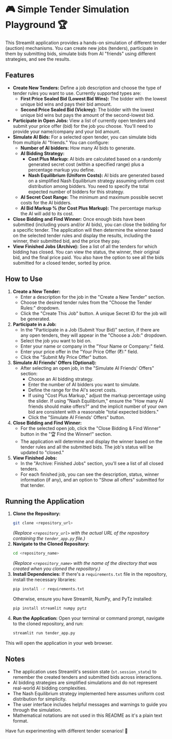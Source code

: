 # 🎮 Simple Tender Simulation Playground 🏆

This Streamlit application provides a hands-on simulation of different tender (auction) mechanisms. You can create new jobs (tenders), participate in them by submitting bids, simulate bids from AI "friends" using different strategies, and see the results.

## Features

* **Create New Tenders:** Define a job description and choose the type of tender rules you want to use. Currently supported types are:
    * **First Price Sealed Bid (Lowest Bid Wins):** The bidder with the lowest unique bid wins and pays their bid amount.
    * **Second Price Sealed Bid (Vickrey):** The bidder with the lowest unique bid wins but pays the amount of the second-lowest bid.
* **Participate in Open Jobs:** View a list of currently open tenders and submit your price offer (bid) for the job you choose. You'll need to provide your name/company and your bid amount.
* **Simulate AI Bids:** For a selected open tender, you can simulate bids from multiple AI "friends." You can configure:
    * **Number of AI bidders:** How many AI bids to generate.
    * **AI Bidding Strategy:**
        * **Cost Plus Markup:** AI bids are calculated based on a randomly generated secret cost (within a specified range) plus a percentage markup you define.
        * **Nash Equilibrium (Uniform Costs):** AI bids are generated based on a simplified Nash Equilibrium strategy assuming uniform cost distribution among bidders. You need to specify the total expected number of bidders for this strategy.
    * **AI Secret Cost Range:** The minimum and maximum possible secret costs for the AI bidders.
    * **AI Bid Markup % (for Cost Plus Markup):** The percentage markup the AI will add to its cost.
* **Close Bidding and Find Winner:** Once enough bids have been submitted (including yours and/or AI bids), you can close the bidding for a specific tender. The application will then determine the winner based on the selected tender rules and display the results, including the winner, their submitted bid, and the price they pay.
* **View Finished Jobs (Archive):** See a list of all the tenders for which bidding has closed. You can view the status, the winner, their original bid, and the final price paid. You also have the option to see all the bids submitted for a closed tender, sorted by price.

## How to Use

1.  **Create a New Tender:**
    * Enter a description for the job in the "Create a New Tender" section.
    * Choose the desired tender rules from the "Choose the Tender Rules:" dropdown.
    * Click the "Create This Job" button. A unique Secret ID for the job will be generated.
2.  **Participate in a Job:**
    * In the "Participate in a Job (Submit Your Bid)" section, if there are any open tenders, they will appear in the "Choose a Job:" dropdown.
    * Select the job you want to bid on.
    * Enter your name or company in the "Your Name or Company:" field.
    * Enter your price offer in the "Your Price Offer (₹):" field.
    * Click the "Submit My Price Offer" button.
3.  **Simulate AI Friends' Offers (Optional):**
    * After selecting an open job, in the "Simulate AI Friends' Offers" section:
        * Choose an AI bidding strategy.
        * Enter the number of AI bidders you want to simulate.
        * Define the range for the AI's secret costs.
        * If using "Cost Plus Markup," adjust the markup percentage using the slider. If using "Nash Equilibrium," ensure the "How many AI friends should make offers?" and the implicit number of your own bid are consistent with a reasonable "total expected bidders."
        * Click the "Simulate AI Friends' Offers" button.
4.  **Close Bidding and Find Winner:**
    * For the selected open job, click the "Close Bidding & Find Winner" button in the "🏆 Find the Winner!" section.
    * The application will determine and display the winner based on the tender rules and all the submitted bids. The job's status will be updated to "closed."
5.  **View Finished Jobs:**
    * In the "Archive: Finished Jobs" section, you'll see a list of all closed tenders.
    * For each finished job, you can see the description, status, winner information (if any), and an option to "Show all offers" submitted for that tender.

## Running the Application

1.  **Clone the Repository:**
    ```bash
    git clone <repository_url>
    ```
    *(Replace `<repository_url>` with the actual URL of the repository containing the `tender_app.py` file.)*
2.  **Navigate to the Cloned Repository:**
    ```bash
    cd <repository_name>
    ```
    *(Replace `<repository_name>` with the name of the directory that was created when you cloned the repository.)*
3.  **Install Dependencies:** If there's a `requirements.txt` file in the repository, install the necessary libraries:
    ```bash
    pip install -r requirements.txt
    ```
    Otherwise, ensure you have Streamlit, NumPy, and PyTz installed:
    ```bash
    pip install streamlit numpy pytz
    ```
4.  **Run the Application:** Open your terminal or command prompt, navigate to the cloned repository, and run:
    ```bash
    streamlit run tender_app.py
    ```

This will open the application in your web browser.

## Notes

* The application uses Streamlit's session state (`st.session_state`) to remember the created tenders and submitted bids across interactions.
* AI bidding strategies are simplified simulations and do not represent real-world AI bidding complexities.
* The Nash Equilibrium strategy implemented here assumes uniform cost distribution for simplicity.
* The user interface includes helpful messages and warnings to guide you through the simulation.
* Mathematical notations are not used in this README as it's a plain text format.

Have fun experimenting with different tender scenarios! 🚀

